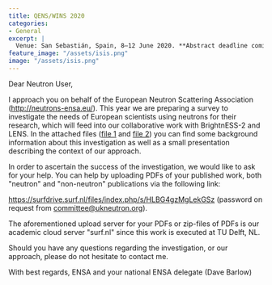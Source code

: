 ```yaml
---
title: QENS/WINS 2020 
categories:
- General
excerpt: | 
  Venue: San Sebastián, Spain, 8–12 June 2020. **Abstract deadline coming soon.**
feature_image: "/assets/isis.png"
image: "/assets/isis.png" 
---
```


Dear Neutron User,
 
I approach you on behalf of the European Neutron Scattering Association (http://neutrons-ensa.eu/). 
This year we are preparing a survey to investigate the needs of European scientists using neutrons for their research, which will feed into our collaborative work with BrightnESS-2 and LENS. 
In the attached files ([file 1](./../assets/ensa_1.pdf) and [file 2](./../ensa_2.pdf)) you can find some background information about this investigation as well as a small presentation describing the context of our approach.
 
In order to ascertain the success of the investigation, we would like to ask for your help. 
You can help by uploading PDFs of your published work, both "neutron" and "non-neutron" publications via the following link:
 
https://surfdrive.surf.nl/files/index.php/s/HLBG4gzMgLekGSz (password on request from committee@ukneutron.org).
 
The aforementioned upload server for your PDFs or zip-files of PDFs is our academic cloud server "surf.nl" since this work is executed at TU Delft, NL.
 
Should you have any questions regarding the investigation, or our approach, please do not hesitate to contact me.
 
With best regards,
ENSA and your national ENSA delegate (Dave Barlow)
